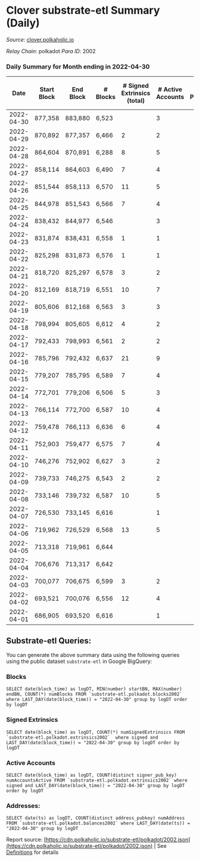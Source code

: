 # Clover substrate-etl Summary (Daily)

_Source_: [clover.polkaholic.io](https://clover.polkaholic.io)

*Relay Chain*: polkadot
*Para ID*: 2002



### Daily Summary for Month ending in 2022-04-30


| Date | Start Block | End Block | # Blocks | # Signed Extrinsics (total) | # Active Accounts | # Passive | # New | # Addresses with Balances | # Events | # Transfers | # XCM Transfers In | # XCM Transfers Out |
| ---- | ----------- | --------- | -------- | --------------------------- | ----------------- | --------- | ----- | ------------------------- | -------- | ----------- | ------------------ | ------------------- |
| 2022-04-30 | 877,358 | 883,880 | 6,523  |  | 3 |  |  | 379 | 13,135 | 2 ($0.11) |   |   |
| 2022-04-29 | 870,892 | 877,357 | 6,466  | 2 | 2 |  |  | 371 | 13,081 | 8 ($21.72) |   |   |
| 2022-04-28 | 864,604 | 870,891 | 6,288  | 8 | 5 |  |  | 367 | 12,719 | 6 ($774.47) |   |   |
| 2022-04-27 | 858,114 | 864,603 | 6,490  | 7 | 4 |  |  | 353 | 13,078 | 5 ($31.59) |   |   |
| 2022-04-26 | 851,544 | 858,113 | 6,570  | 11 | 5 |  |  | 348 | 13,227 | 10 ($1,110.03) |   |   |
| 2022-04-25 | 844,978 | 851,543 | 6,566  | 7 | 4 |  |  | 340 | 13,206 | 1 ($2.86) |   |   |
| 2022-04-24 | 838,432 | 844,977 | 6,546  |  | 3 |  |  | 335 | 13,141 | 3 ($0.17) |   |   |
| 2022-04-23 | 831,874 | 838,431 | 6,558  | 1 | 1 |  |  | 332 | 13,154 | 1 ($0.06) |   |   |
| 2022-04-22 | 825,298 | 831,873 | 6,576  | 1 | 1 |  |  | 330 | 13,214 | 4 ($0.21) |   |   |
| 2022-04-21 | 818,720 | 825,297 | 6,578  | 3 | 2 |  |  | 325 | 13,213 | 2 ($0.10) |   |   |
| 2022-04-20 | 812,169 | 818,719 | 6,551  | 10 | 7 |  |  | 321 | 13,283 | 19 ($110.56) |   |   |
| 2022-04-19 | 805,606 | 812,168 | 6,563  | 3 | 3 |  |  | 304 | 13,297 | 19 ($104,162.01) |   |   |
| 2022-04-18 | 798,994 | 805,605 | 6,612  | 4 | 2 |  |  | 295 | 13,299 | 8 ($15.97) |   |   |
| 2022-04-17 | 792,433 | 798,993 | 6,561  | 2 | 2 |  |  | 289 | 13,157 | 2 ($0.09) |   |   |
| 2022-04-16 | 785,796 | 792,432 | 6,637  | 21 | 9 |  |  | 284 | 13,421 | 12 ($15,829.91) |   |   |
| 2022-04-15 | 779,207 | 785,795 | 6,589  | 7 | 4 |  |  | 269 | 13,381 | 23 ($120.92) |   |   |
| 2022-04-14 | 772,701 | 779,206 | 6,506  | 5 | 3 |  |  | 252 | 13,356 | 41 ($371.00) |   |   |
| 2022-04-13 | 766,114 | 772,700 | 6,587  | 10 | 4 |  |  | 239 | 13,713 | 70 ($86,751.62) |   |   |
| 2022-04-12 | 759,478 | 766,113 | 6,636  | 6 | 4 |  |  | 207 | 13,664 | 31 ($109.18) |   |   |
| 2022-04-11 | 752,903 | 759,477 | 6,575  | 7 | 4 |  |  | 185 | 13,181 | 1 ($12.46) |   |   |
| 2022-04-10 | 746,276 | 752,902 | 6,627  | 3 | 2 |  |  | 182 | 13,272 |   |   |   |
| 2022-04-09 | 739,733 | 746,275 | 6,543  | 2 | 2 |  |  | 181 | 13,152 | 6 ($11,379.36) |   |   |
| 2022-04-08 | 733,146 | 739,732 | 6,587  | 10 | 5 |  |  | 174 | 13,271 | 4 ($9.06) |   |   |
| 2022-04-07 | 726,530 | 733,145 | 6,616  |  | 1 |  |  | 167 | 13,278 | 1 ($2.68) |   |   |
| 2022-04-06 | 719,962 | 726,529 | 6,568  | 13 | 5 |  |  | 166 | 13,263 | 8 ($37.77) |   |   |
| 2022-04-05 | 713,318 | 719,961 | 6,644  |  |  |  |  | 160 | 13,289 |   |   |   |
| 2022-04-04 | 706,676 | 713,317 | 6,642  |  |  |  |  | 160 | 13,286 |   |   |   |
| 2022-04-03 | 700,077 | 706,675 | 6,599  | 3 | 2 |  |  | 160 | 13,223 |   |   |   |
| 2022-04-02 | 693,521 | 700,076 | 6,556  | 12 | 4 |  |  | 160 | 13,175 | 4 ($3.31) |   |   |
| 2022-04-01 | 686,905 | 693,520 | 6,616  |  | 1 |  |  | 158 | 13,245 | 1 ($1.33) |   |   |

## Substrate-etl Queries:
You can generate the above summary data using the following queries using the public dataset `substrate-etl` in Google BigQuery:


### Blocks
```
SELECT date(block_time) as logDT, MIN(number) startBN, MAX(number) endBN, COUNT(*) numBlocks FROM `substrate-etl.polkadot.blocks2002`  where LAST_DAY(date(block_time)) = "2022-04-30" group by logDT order by logDT
```


### Signed Extrinsics
```
SELECT date(block_time) as logDT, COUNT(*) numSignedExtrinsics FROM `substrate-etl.polkadot.extrinsics2002`  where signed and LAST_DAY(date(block_time)) = "2022-04-30" group by logDT order by logDT
```


### Active Accounts
```
SELECT date(block_time) as logDT, COUNT(distinct signer_pub_key) numAccountsActive FROM `substrate-etl.polkadot.extrinsics2002` where signed and LAST_DAY(date(block_time)) = "2022-04-30" group by logDT order by logDT
```


### Addresses:
```
SELECT date(ts) as logDT, COUNT(distinct address_pubkey) numAddress FROM `substrate-etl.polkadot.balances2002` where LAST_DAY(date(ts)) = "2022-04-30" group by logDT
```



Report source: [https://cdn.polkaholic.io/substrate-etl/polkadot/2002.json](https://cdn.polkaholic.io/substrate-etl/polkadot/2002.json) | See [Definitions](/DEFINITIONS.md) for details
